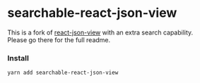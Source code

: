 # searchable-react-json-view

This is a fork of [react-json-view](https://github.com/mac-s-g/react-json-view) with an extra search capability.  
Please go there for the full readme.

### Install
```sh
yarn add searchable-react-json-view
```